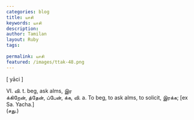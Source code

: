 ```yaml
---
categories: blog
title: யாசி
keywords: யாசி
description: 
author: Tamilan
layout: Ruby
tags: 
 
permalink: யாசி
featured: /images/ttak-48.png
---
```

  
[ yāci ]  
  
VI. வி. t. beg, ask alms, இர  
க்கிறேன், த்தேன், ப்பேன், க்க, வி. a. To beg, to ask alms, to solicit, இரக்க; [ex Sa. Yacha.]  
(சது.)